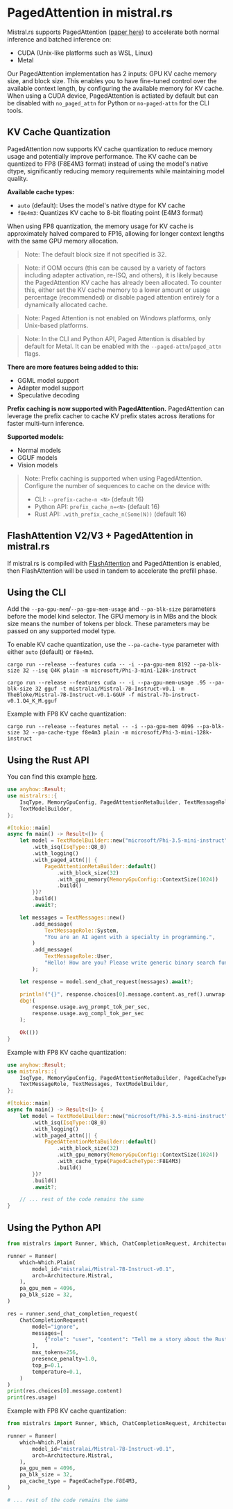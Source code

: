 # PagedAttention in mistral.rs

Mistral.rs supports PagedAttention ([paper here](https://arxiv.org/abs/2309.06180)) to accelerate both normal inference and batched inference on:
- CUDA (Unix-like platforms such as WSL, Linux)
- Metal

Our PagedAttention implementation has 2 inputs: GPU KV cache memory size, and block size. This enables you to have fine-tuned control over the available context length, by configuring the available memory for KV cache. When using a CUDA device, PagedAttention is actiated by default but can be disabled with `no_paged_attn` for Python or `no-paged-attn` for the CLI tools.

## KV Cache Quantization

PagedAttention now supports KV cache quantization to reduce memory usage and potentially improve performance. The KV cache can be quantized to FP8 (F8E4M3 format) instead of using the model's native dtype, significantly reducing memory requirements while maintaining model quality.

**Available cache types:**
- `auto` (default): Uses the model's native dtype for KV cache
- `f8e4m3`: Quantizes KV cache to 8-bit floating point (E4M3 format)

When using FP8 quantization, the memory usage for KV cache is approximately halved compared to FP16, allowing for longer context lengths with the same GPU memory allocation.

> Note: The default block size if not specified is 32.

> Note: if OOM occurs (this can be caused by a variety of factors including adapter activation, re-ISQ, and others), it is likely because the PagedAttention KV cache has already been allocated. To counter this, either set the KV cache memory to a lower amount or usage percentage (recommended) or disable paged attention entirely for a dynamically allocated cache.

> Note: Paged Attention is not enabled on Windows platforms, only Unix-based platforms.

> Note: In the CLI and Python API, Paged Attention is disabled by default for Metal. It can be enabled with the `--paged-attn`/`paged_attn` flags.

**There are more features being added to this:**
- GGML model support
- Adapter model support
- Speculative decoding

**Prefix caching is now supported with PagedAttention.** PagedAttention can leverage the prefix cacher to cache KV prefix states across iterations for faster multi-turn inference.

**Supported models:**
- Normal models
- GGUF models
- Vision models

> Note: Prefix caching is supported when using PagedAttention. Configure the number of sequences to cache on the device with:
> - CLI: `--prefix-cache-n <N>` (default 16)
> - Python API: `prefix_cache_n=<N>` (default 16)
> - Rust API: `.with_prefix_cache_n(Some(N))` (default 16)

## FlashAttention V2/V3 + PagedAttention in mistral.rs

If mistral.rs is compiled with [FlashAttention](FLASH_ATTENTION.md) and PagedAttention is enabled, then FlashAttention will be used in tandem to accelerate
the prefill phase.

## Using the CLI

Add the `--pa-gpu-mem`/`--pa-gpu-mem-usage` and `--pa-blk-size` parameters before the model kind selector. The GPU memory is in MBs and the block size means the number of tokens per block. These parameters may be passed on any supported model type.

To enable KV cache quantization, use the `--pa-cache-type` parameter with either `auto` (default) or `f8e4m3`.

```
cargo run --release --features cuda -- -i --pa-gpu-mem 8192 --pa-blk-size 32 --isq Q4K plain -m microsoft/Phi-3-mini-128k-instruct
```

```
cargo run --release --features cuda -- -i --pa-gpu-mem-usage .95 --pa-blk-size 32 gguf -t mistralai/Mistral-7B-Instruct-v0.1 -m TheBloke/Mistral-7B-Instruct-v0.1-GGUF -f mistral-7b-instruct-v0.1.Q4_K_M.gguf
```

Example with FP8 KV cache quantization:
```
cargo run --release --features metal -- -i --pa-gpu-mem 4096 --pa-blk-size 32 --pa-cache-type f8e4m3 plain -m microsoft/Phi-3-mini-128k-instruct
```

## Using the Rust API
You can find this example [here](../mistralrs/examples/paged_attn/main.rs).

```rust
use anyhow::Result;
use mistralrs::{
    IsqType, MemoryGpuConfig, PagedAttentionMetaBuilder, TextMessageRole, TextMessages,
    TextModelBuilder,
};

#[tokio::main]
async fn main() -> Result<()> {
    let model = TextModelBuilder::new("microsoft/Phi-3.5-mini-instruct")
        .with_isq(IsqType::Q8_0)
        .with_logging()
        .with_paged_attn(|| {
            PagedAttentionMetaBuilder::default()
                .with_block_size(32)
                .with_gpu_memory(MemoryGpuConfig::ContextSize(1024))
                .build()
        })?
        .build()
        .await?;

    let messages = TextMessages::new()
        .add_message(
            TextMessageRole::System,
            "You are an AI agent with a specialty in programming.",
        )
        .add_message(
            TextMessageRole::User,
            "Hello! How are you? Please write generic binary search function in Rust.",
        );

    let response = model.send_chat_request(messages).await?;

    println!("{}", response.choices[0].message.content.as_ref().unwrap());
    dbg!(
        response.usage.avg_prompt_tok_per_sec,
        response.usage.avg_compl_tok_per_sec
    );

    Ok(())
}
```

Example with FP8 KV cache quantization:
```rust
use anyhow::Result;
use mistralrs::{
    IsqType, MemoryGpuConfig, PagedAttentionMetaBuilder, PagedCacheType, 
    TextMessageRole, TextMessages, TextModelBuilder,
};

#[tokio::main]
async fn main() -> Result<()> {
    let model = TextModelBuilder::new("microsoft/Phi-3.5-mini-instruct")
        .with_isq(IsqType::Q8_0)
        .with_logging()
        .with_paged_attn(|| {
            PagedAttentionMetaBuilder::default()
                .with_block_size(32)
                .with_gpu_memory(MemoryGpuConfig::ContextSize(1024))
                .with_cache_type(PagedCacheType::F8E4M3)
                .build()
        })?
        .build()
        .await?;

    // ... rest of the code remains the same
}
```

## Using the Python API
```py
from mistralrs import Runner, Which, ChatCompletionRequest, Architecture

runner = Runner(
    which=Which.Plain(
        model_id="mistralai/Mistral-7B-Instruct-v0.1",
        arch=Architecture.Mistral,
    ),
    pa_gpu_mem = 4096,
    pa_blk_size = 32,
)

res = runner.send_chat_completion_request(
    ChatCompletionRequest(
        model="ignore",
        messages=[
            {"role": "user", "content": "Tell me a story about the Rust type system."}
        ],
        max_tokens=256,
        presence_penalty=1.0,
        top_p=0.1,
        temperature=0.1,
    )
)
print(res.choices[0].message.content)
print(res.usage)
```

Example with FP8 KV cache quantization:
```py
from mistralrs import Runner, Which, ChatCompletionRequest, Architecture, PagedCacheType

runner = Runner(
    which=Which.Plain(
        model_id="mistralai/Mistral-7B-Instruct-v0.1",
        arch=Architecture.Mistral,
    ),
    pa_gpu_mem = 4096,
    pa_blk_size = 32,
    pa_cache_type = PagedCacheType.F8E4M3,
)

# ... rest of the code remains the same
```